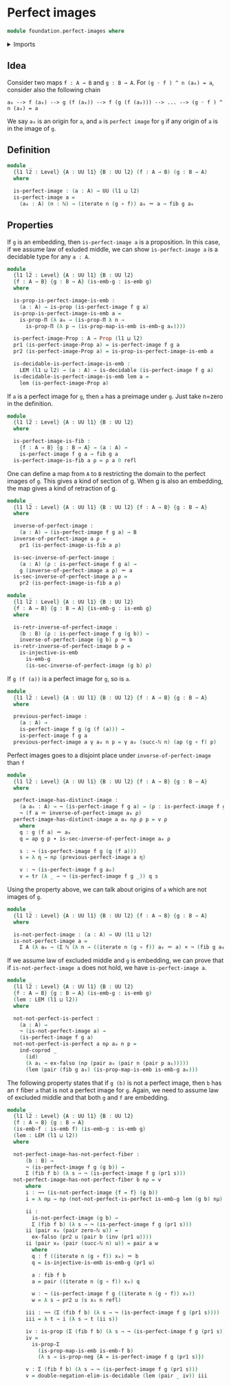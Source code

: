 # Perfect images

```agda
module foundation.perfect-images where
```

<details><summary>Imports</summary>

```agda
open import elementary-number-theory.natural-numbers

open import foundation.decidable-types
open import foundation.double-negation
open import foundation.iterating-functions
open import foundation.law-of-excluded-middle
open import foundation.negation

open import foundation-core.cartesian-product-types
open import foundation-core.coproduct-types
open import foundation.dependent-pair-types
open import foundation-core.embeddings
open import foundation-core.empty-types
open import foundation-core.fibers-of-maps
open import foundation-core.functions
open import foundation-core.identity-types
open import foundation-core.injective-maps
open import foundation-core.propositional-maps
open import foundation-core.propositions
open import foundation-core.universe-levels
```

</details>

## Idea

Consider two maps `f : A → B` and `g : B → A`. For `(g ◦ f ) ^ n (a₀) = a`,
consider also the following chain

`a₀ --> f (a₀) --> g (f (a₀)) --> f (g (f (a₀))) --> ... --> (g ◦ f ) ^ n (a₀) = a`

We say `a₀` is an origin for `a`, and `a` is `perfect image` for `g` if any
origin of `a` is in the image of `g`.

## Definition

```agda
module _
  {l1 l2 : Level} {A : UU l1} {B : UU l2} (f : A → B) (g : B → A)
  where

  is-perfect-image : (a : A) → UU (l1 ⊔ l2)
  is-perfect-image a =
    (a₀ : A) (n : ℕ) → (iterate n (g ∘ f)) a₀ ＝ a → fib g a₀
```

## Properties

If `g` is an embedding, then `is-perfect-image a` is a proposition. In this
case, if we assume law of exluded middle, we can show `is-perfect-image a` is a
decidable type for any `a : A`.

```agda
module _
  {l1 l2 : Level} {A : UU l1} {B : UU l2}
  {f : A → B} {g : B → A} (is-emb-g : is-emb g)
  where

  is-prop-is-perfect-image-is-emb :
    (a : A) → is-prop (is-perfect-image f g a)
  is-prop-is-perfect-image-is-emb a =
    is-prop-Π (λ a₀ → (is-prop-Π λ n →
      is-prop-Π (λ p → (is-prop-map-is-emb is-emb-g a₀))))

  is-perfect-image-Prop : A → Prop (l1 ⊔ l2)
  pr1 (is-perfect-image-Prop a) = is-perfect-image f g a
  pr2 (is-perfect-image-Prop a) = is-prop-is-perfect-image-is-emb a

  is-decidable-is-perfect-image-is-emb :
    LEM (l1 ⊔ l2) → (a : A) → is-decidable (is-perfect-image f g a)
  is-decidable-is-perfect-image-is-emb lem a =
    lem (is-perfect-image-Prop a)
```

If `a` is a perfect image for `g`, then `a` has a preimage under `g`. Just take
n=zero in the definition.

```agda
module _
  {l1 l2 : Level} {A : UU l1} {B : UU l2}
  where

  is-perfect-image-is-fib :
    {f : A → B} {g : B → A} → (a : A) →
    is-perfect-image f g a → fib g a
  is-perfect-image-is-fib a ρ = ρ a 0 refl
```

One can define a map from `A` to `B` restricting the domain to the perfect
images of `g`. This gives a kind of section of g. When g is also an embedding,
the map gives a kind of retraction of g.

```agda
module _
  {l1 l2 : Level} {A : UU l1} {B : UU l2} {f : A → B} {g : B → A}
  where

  inverse-of-perfect-image :
    (a : A) → (is-perfect-image f g a) → B
  inverse-of-perfect-image a ρ =
    pr1 (is-perfect-image-is-fib a ρ)

  is-sec-inverse-of-perfect-image :
    (a : A) (ρ : is-perfect-image f g a) →
    g (inverse-of-perfect-image a ρ) ＝ a
  is-sec-inverse-of-perfect-image a ρ =
    pr2 (is-perfect-image-is-fib a ρ)
```

```agda
module _
  {l1 l2 : Level} {A : UU l1} {B : UU l2}
  {f : A → B} {g : B → A} {is-emb-g : is-emb g}
  where

  is-retr-inverse-of-perfect-image :
    (b : B) (ρ : is-perfect-image f g (g b)) →
    inverse-of-perfect-image (g b) ρ ＝ b
  is-retr-inverse-of-perfect-image b ρ =
    is-injective-is-emb
      is-emb-g
      (is-sec-inverse-of-perfect-image (g b) ρ)
```

If `g (f (a))` is a perfect image for `g`, so is `a`.

```agda
module _
  {l1 l2 : Level} {A : UU l1} {B : UU l2} {f : A → B} {g : B → A}
  where

  previous-perfect-image :
    (a : A) →
    is-perfect-image f g (g (f (a))) →
    is-perfect-image f g a
  previous-perfect-image a γ a₀ n p = γ a₀ (succ-ℕ n) (ap (g ∘ f) p)
```

Perfect images goes to a disjoint place under `inverse-of-perfect-image` than
`f`

```agda
module _
  {l1 l2 : Level} {A : UU l1} {B : UU l2} {f : A → B} {g : B → A}
  where

  perfect-image-has-distinct-image :
    (a a₀ : A) → ¬ (is-perfect-image f g a) → (ρ : is-perfect-image f g a₀) →
    ¬ (f a ＝ inverse-of-perfect-image a₀ ρ)
  perfect-image-has-distinct-image a a₀ nρ ρ p = v ρ
    where
    q : g (f a) ＝ a₀
    q = ap g p ∙ is-sec-inverse-of-perfect-image a₀ ρ

    s : ¬ (is-perfect-image f g (g (f a)))
    s = λ η → nρ (previous-perfect-image a η)

    v : ¬ (is-perfect-image f g a₀)
    v = tr (λ _ → ¬ (is-perfect-image f g _)) q s
```

Using the property above, we can talk about origins of `a` which are not images
of `g`.

```agda
module _
  {l1 l2 : Level} {A : UU l1} {B : UU l2} {f : A → B} {g : B → A}
  where

  is-not-perfect-image : (a : A) → UU (l1 ⊔ l2)
  is-not-perfect-image a =
    Σ A (λ a₀ → (Σ ℕ (λ n → ((iterate n (g ∘ f)) a₀ ＝ a) × ¬ (fib g a₀))))
```

If we assume law of excluded middle and `g` is embedding, we can prove that if
`is-not-perfect-image a` does not hold, we have `is-perfect-image a`.

```agda
module _
  {l1 l2 : Level} {A : UU l1} {B : UU l2}
  {f : A → B} {g : B → A} (is-emb-g : is-emb g)
  (lem : LEM (l1 ⊔ l2))
  where

  not-not-perfect-is-perfect :
    (a : A) →
    ¬ (is-not-perfect-image a) →
    (is-perfect-image f g a)
  not-not-perfect-is-perfect a nρ a₀ n p =
    ind-coprod _
      (id)
      (λ a₁ → ex-falso (nρ (pair a₀ (pair n (pair p a₁)))))
      (lem (pair (fib g a₀) (is-prop-map-is-emb is-emb-g a₀)))
```

The following property states that if `g (b)` is not a perfect image, then `b`
has an `f` fiber `a` that is not a perfect image for `g`. Again, we need to
assume law of excluded middle and that both `g` and `f` are embedding.

```agda
module _
  {l1 l2 : Level} {A : UU l1} {B : UU l2}
  {f : A → B} {g : B → A}
  (is-emb-f : is-emb f) (is-emb-g : is-emb g)
  (lem : LEM (l1 ⊔ l2))
  where

  not-perfect-image-has-not-perfect-fiber :
      (b : B) →
      ¬ (is-perfect-image f g (g b)) →
      Σ (fib f b) (λ s → ¬ (is-perfect-image f g (pr1 s)))
  not-perfect-image-has-not-perfect-fiber b nρ = v
      where
      i : ¬¬ (is-not-perfect-image {f = f} (g b))
      i = λ nμ → nρ (not-not-perfect-is-perfect is-emb-g lem (g b) nμ)

      ii :
        is-not-perfect-image (g b) →
        Σ (fib f b) (λ s → ¬ (is-perfect-image f g (pr1 s)))
      ii (pair x₀ (pair zero-ℕ u)) =
        ex-falso (pr2 u (pair b (inv (pr1 u))))
      ii (pair x₀ (pair (succ-ℕ n) u)) = pair a w
        where
        q : f ((iterate n (g ∘ f)) x₀) ＝ b
        q = is-injective-is-emb is-emb-g (pr1 u)

        a : fib f b
        a = pair ((iterate n (g ∘ f)) x₀) q

        w : ¬ (is-perfect-image f g ((iterate n (g ∘ f)) x₀))
        w = λ s → pr2 u (s x₀ n refl)

      iii : ¬¬ (Σ (fib f b) (λ s → ¬ (is-perfect-image f g (pr1 s))))
      iii = λ t → i (λ s → t (ii s))

      iv : is-prop (Σ (fib f b) (λ s → ¬ (is-perfect-image f g (pr1 s))))
      iv =
        is-prop-Σ
          (is-prop-map-is-emb is-emb-f b)
          (λ s → is-prop-neg {A = is-perfect-image f g (pr1 s)})

      v : Σ (fib f b) (λ s → ¬ (is-perfect-image f g (pr1 s)))
      v = double-negation-elim-is-decidable (lem (pair _ iv)) iii
```
